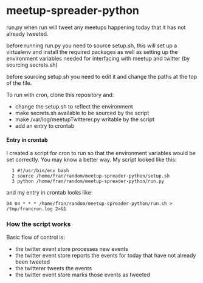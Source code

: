 meetup-spreader-python
======================

run.py when run will tweet any meetups happening today that it has not already
tweeted.

before running run.py you need to source setup.sh, this will set up a
virtualenv and install the required packages as well as setting up the
environment variables needed for interfacing with meetup and twitter (by
sourcing secrets.sh)

before sourcing setup.sh you need to edit it and change the paths at the top of
the file.

To run with cron, clone this repository and:
* change the setup.sh to reflect the environment
* make secrets.sh available to be sourced by the script
* make /var/log/meetupTwitterer.py writable by the script
* add an entry to crontab

#### Entry in crontab
I created a script for cron to run so that the environment variables would be
set correctly. You may know a better way. My script looked like this:
```
  1 #!/usr/bin/env bash
  2 source /home/fran/random/meetup-spreader-python/setup.sh
  3 python /home/fran/random/meetup-spreader-python/run.py
```

and my entry in crontab looks like:
```
04 04 * * * /home/fran/random/meetup-spreader-python/run.sh > /tmp/francron.log 2>&1
```

### How the script works
Basic flow of control is:
* the twitter event store processes new events
* the twitter event store reports the events for today that have not already been
tweeted
* the twitterer tweets the events
* the twitter event store marks those events as tweeted
